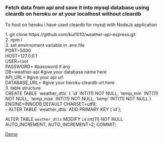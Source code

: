 <h3>Fetch data from api and save it into mysql database using cleardb on heroku or at your localhost without cleardb</h3>
<p>To host on heroku i have used cleardb for mysql with NodeJs application</P>
1. git clone https://github.com/kul1010/weather-api-express.git <br>
2. npm i <br>
3. set envirnoment variable in .env file <br>
PORT=5000<br>
HOST=127.0.0.1<br>
USER=root<br>
PASSWORD= #password if any<br>
DB=weather-api #give your database name here <br>
API_URL= #give your api url <br>
DATABASE_URL= #give your heroku cleardb url here<br>
3. table structure <br>
CREATE TABLE `weather_dtls` (
  `id` INT(11) NOT NULL,
  `temp_min` INT(11) NOT NULL,
  `temp_max` INT(11) NOT NULL,
  `temp` INT(11) NOT NULL
) ENGINE=INNODB DEFAULT CHARSET=utf8;<br>-
ALTER TABLE `weather_dtls`
  ADD PRIMARY KEY (`id`); <br>

ALTER TABLE `weather_dtls`
  MODIFY `id` int(11) NOT NULL AUTO_INCREMENT, AUTO_INCREMENT=2;
COMMIT;<br>

<a href="https://weather-api-express.herokuapp.com/list">Demo</a>
